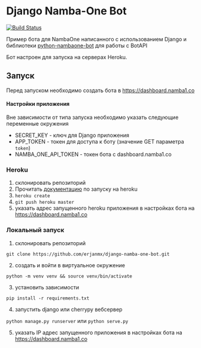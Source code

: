# Django Namba-One Bot

[![Build Status](https://travis-ci.org/erjanmx/django-nambaone-echo-bot.svg?branch=master)](https://travis-ci.org/erjanmx/django-nambaone-echo-bot)

Пример бота для NambaOne написанного с использованием Django и библиотеки [python-nambaone-bot](https://github.com/erjanmx/python-nambaone-bot) для работы с BotAPI

Бот настроен для запуска на серверах Heroku.

## Запуск

Перед запуском необходимо создать бота в https://dashboard.namba1.co

#### Настройки приложения

Вне зависимости от типа запуска необходимо указать следующие переменные окружения

- SECRET_KEY - ключ для Django приложения
- APP_TOKEN - токен для доступа к боту (значение GET параметра `token`)
- NAMBA_ONE_API_TOKEN - токен бота с dashboard.namba1.co

### Heroku

1. склонировать репозиторий
2. Прочитать [документацию](https://devcenter.heroku.com/articles/git) по запуску на heroku 
3. `heroku create`
4. `git push heroku master`
5. указать адрес запущенного heroku приложения в настройках бота на https://dashboard.namba1.co

### Локальный запуск

1. склонировать репозиторий

`git clone https://github.com/erjanmx/django-namba-one-bot.git`

2. создать и войти в виртуальное окружение

`python -m venv venv && source venv/bin/activate`

3. установить зависимости

`pip install -r requirements.txt`

4. запустить django или cherrypy вебсервер

`python manage.py runserver` или `python serve.py`

5. указать IP адрес запущенного приложения в настройках бота на https://dashboard.namba1.co

